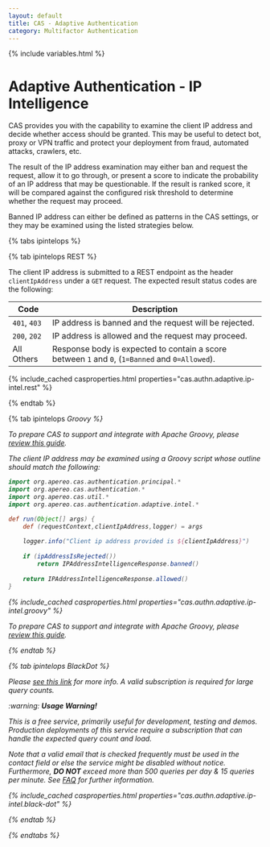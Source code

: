 ```yaml
---
layout: default
title: CAS - Adaptive Authentication
category: Multifactor Authentication
---
```


{% include variables.html %}

# Adaptive Authentication - IP Intelligence

CAS provides you with the capability to examine the client IP address and decide whether access should be granted. This may be useful
to detect bot, proxy or VPN traffic and protect your deployment from fraud, automated attacks, crawlers, etc.

The result of the IP address examination may either ban and request the request, allow it to go through, or present a score 
to indicate the probability of an IP address that may be questionable. If the result is ranked score, it will be compared against
the configured risk threshold to determine whether the request may proceed.

Banned IP address can either be defined as patterns in the CAS settings, or they may be examined using the listed strategies below.
 
{% tabs ipintelops %}

{% tab ipintelops REST %}

The client IP address is submitted to a REST endpoint as the
header `clientIpAddress` under a `GET` request. The expected result status codes are the following:

| Code         | Description                                                                                     |
|--------------|-------------------------------------------------------------------------------------------------|
| `401`, `403` | IP address is banned and the request will be rejected.                                          |
| `200`, `202` | IP address is allowed and the request may proceed.                                              |
| All Others   | Response body is expected to contain a score between `1` and `0`, (`1=Banned` and `0=Allowed`). |

{% include_cached casproperties.html properties="cas.authn.adaptive.ip-intel.rest" %}

{% endtab %}

{% tab ipintelops <i class="fa fa-file-code px-1">Groovy %}

To prepare CAS to support and integrate with Apache Groovy, please [review this guide](../integration/Apache-Groovy-Scripting.html).

The client IP address may be examined using a Groovy script whose outline should match the following:

```groovy
import org.apereo.cas.authentication.principal.*
import org.apereo.cas.authentication.*
import org.apereo.cas.util.*
import org.apereo.cas.authentication.adaptive.intel.*

def run(Object[] args) {
    def (requestContext,clientIpAddress,logger) = args
    
    logger.info("Client ip address provided is ${clientIpAddress}")
    
    if (ipAddressIsRejected())
        return IPAddressIntelligenceResponse.banned()
    
    return IPAddressIntelligenceResponse.allowed()
}
```

{% include_cached casproperties.html properties="cas.authn.adaptive.ip-intel.groovy" %}

To prepare CAS to support and integrate with Apache Groovy, please [review this guide](../integration/Apache-Groovy-Scripting.html).

{% endtab %}

{% tab ipintelops BlackDot %}

Please [see this link](https://getipintel.net/) for more info. A valid subscription is required for large query counts.

<div class="alert alert-warning">:warning: <strong>Usage Warning!</strong><p>This is a free service, 
primarily useful for development, testing and demos. Production deployments 
of this service require a subscription that can handle the expected query count and load.</p></div>

Note that a valid email that is checked frequently must be used in the contact
field or else the service might be disabled without notice. Furthermore, **DO NOT** exceed more
than 500 queries per day & 15 queries per minute. See [FAQ](https://getipintel.net/#FAQ) for further information.

{% include_cached casproperties.html properties="cas.authn.adaptive.ip-intel.black-dot" %}

{% endtab %}

{% endtabs %}
